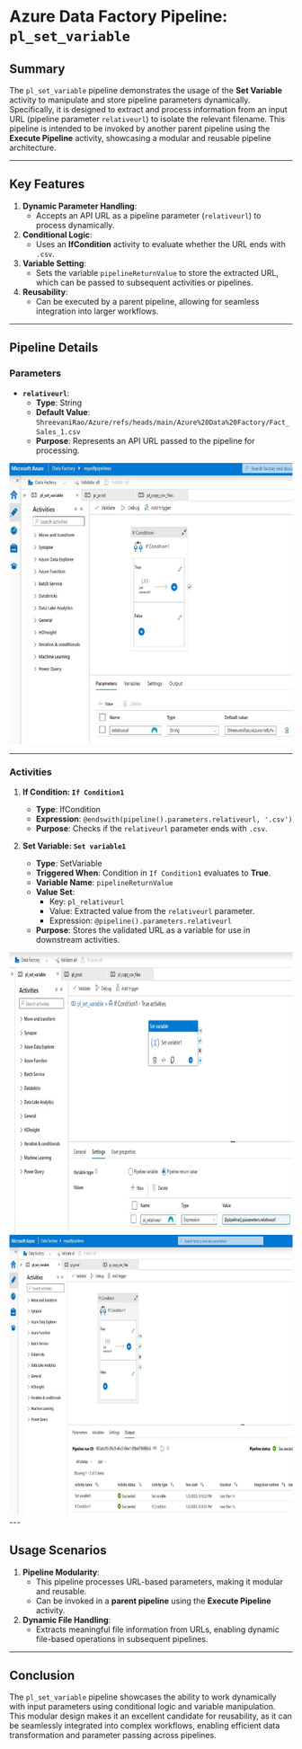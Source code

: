 # Azure Data Factory Pipeline: `pl_set_variable`

## Summary

The `pl_set_variable` pipeline demonstrates the usage of the **Set Variable** activity to manipulate and store pipeline parameters dynamically. Specifically, it is designed to extract and process information from an input URL (pipeline parameter `relativeurl`) to isolate the relevant filename. This pipeline is intended to be invoked by another parent pipeline using the **Execute Pipeline** activity, showcasing a modular and reusable pipeline architecture.

---

## Key Features

1. **Dynamic Parameter Handling**:
   - Accepts an API URL as a pipeline parameter (`relativeurl`) to process dynamically.
2. **Conditional Logic**:
   - Uses an **IfCondition** activity to evaluate whether the URL ends with `.csv`.
3. **Variable Setting**:
   - Sets the variable `pipelineReturnValue` to store the extracted URL, which can be passed to subsequent activities or pipelines.
4. **Reusability**:
   - Can be executed by a parent pipeline, allowing for seamless integration into larger workflows.

---

## Pipeline Details

### Parameters
- **`relativeurl`**:
  - **Type**: String
  - **Default Value**:  
    `ShreevaniRao/Azure/refs/heads/main/Azure%20Data%20Factory/Fact_Sales_1.csv`  
  - **Purpose**: Represents an API URL passed to the pipeline for processing.

<img src="https://github.com/ShreevaniRao/Azure/blob/main/Azure%20Data%20Factory/Pipeline%20Using%20Set%20Variable/SetVariableWithPipelineParameter.jpg" width="850" height="500">

---

### Activities

1. **If Condition: `If Condition1`**
   - **Type**: IfCondition
   - **Expression**: `@endswith(pipeline().parameters.relativeurl, '.csv')`
   - **Purpose**: Checks if the `relativeurl` parameter ends with `.csv`.

2. **Set Variable: `Set variable1`**
   - **Type**: SetVariable
   - **Triggered When**: Condition in `If Condition1` evaluates to **True**.
   - **Variable Name**: `pipelineReturnValue`
   - **Value Set**:
     - Key: `pl_relativeurl`
     - Value: Extracted value from the `relativeurl` parameter.
     - Expression: `@pipeline().parameters.relativeurl`
   - **Purpose**: Stores the validated URL as a variable for use in downstream activities.

<img src="https://github.com/ShreevaniRao/Azure/blob/main/Azure%20Data%20Factory/Pipeline%20Using%20Set%20Variable/ParentPipelineWithSetVarActivity.jpg" width="850" height="500">


<img src="https://github.com/ShreevaniRao/Azure/blob/main/Azure%20Data%20Factory/Pipeline%20Using%20Set%20Variable/PipelineWithSetVariable.jpg" width="850" height="500">
---

## Usage Scenarios

1. **Pipeline Modularity**:
   - This pipeline processes URL-based parameters, making it modular and reusable.
   - Can be invoked in a **parent pipeline** using the **Execute Pipeline** activity.
2. **Dynamic File Handling**:
   - Extracts meaningful file information from URLs, enabling dynamic file-based operations in subsequent pipelines.

---

## Conclusion

The `pl_set_variable` pipeline showcases the ability to work dynamically with input parameters using conditional logic and variable manipulation. This modular design makes it an excellent candidate for reusability, as it can be seamlessly integrated into complex workflows, enabling efficient data transformation and parameter passing across pipelines.


